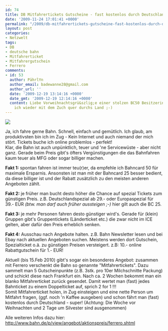```yaml
---
id: 74
title: DB Mitfahrertickets Gutscheine - fast kostenlos durch Deutschland fahren!
date: '2009-11-24 17:01:41 +0000'
permalink: "/2009/db-mitfahrertickets-gutscheine-fast-kostenlos-durch-deutschland-fahren/"
layout: post
categories:
- Netzwelt
tags:
- DB
- deutsche bahn
- Mitfahrerticket
- Mitfahrergutschein
- Ferrero
comments:
- id: 53
  author: PährlYn
  author_email: badewanne28@gmail.com
  author_url: ''
  date: '2009-12-19 13:14:16 +0000'
  date_gmt: '2009-12-19 12:14:16 +0000'
  content: Liebe Vorweihnachtsgrü&szlig;e einer stolzen BC50 Besitzerin; morgen fahre
    ich wieder mit dem Zuch quer durchs Land ;-)
---
```

![](http://mein-deal.com/wp-content/uploads/2009/09/abloadgmga.jpg)

Ja, ich fahre gerne Bahn. Schnell, einfach und gemütlich. Ich glaub, am produktivsten bin ich im Zug - Kein Internet und auch niemand der mich stört. Tickets buche ich online problemlos - perfekt!  
Klar, die Bahn ist auch unpünktlich, teuer und 'ne Servicewüste - aber nicht ganz. Gerade beim Preis gibt's öfters Vergünstigungen die das Bahnfahren kaum teuer als MFG oder sogar billiger machen.

**Fakt 1:** spontan fahren ist immer teu(r)er, da empfehle ich Bahncard 50 für maximale Ersparnis. Ansonsten ist man mit der Bahncard 25 besser bedient, da diese billiger ist und der Rabatt zusätzlich zu den meisten anderen Angeboten zählt.

**Fakt 2:** je früher man bucht desto höher die Chance auf spezial Tickets zum günstigen Preis. z.B. Deutschlandspezial ab 29.- oder Europaspezial für 39.- EUR _(btw. man darf auch früher aussteigen ;-)_ hier gilt auch die BC 25.

**Fakt 3:** je mehr Personen fahren desto günstiger wird's. Gerade für (klein) Gruppen gibt's Gruppentickets (Länderticket etc.) die zwar nicht im ICE gelten, aber dafür den Preis erheblich senken.

**Fakt 4:** Ausschau nach Angebote halten. z.B. Bahn Newsletter lesen und bei Ebay nach aktuellen Angeboten suchen. Meistens werden dort Gutschein, Spezialticket o.ä. zu günstigen Preisen versteigert. z.B: 10.- online Rabattgutschein für 1.- EUR!

Aktuell (bis 15.Feb 2010) gibt's sogar ein besonderes Angebot: zusammen mit Ferrero verschenkt die Bahn so genannte "Mitfahrertickets". Dazu sammelt man 5 Gutscheinpunkte (z.B. 3stk. pro 10er Milchschnitte Packung) und schickt diese nach Frankfurt ein. Nach ca. 2 Wochen bekommt man ein blanko Mitfahrerticket zurück gesendet. Damit wertet man (fast) jedes Bahnticket zu einem Doppelticket auf, sprich 2 for 1 !!!  
Somit Mitfahrerticket holen, in Zug einsteigen und eine nette Person um Mitfahrt fragen, (ggf. noch 'n Kaffee ausgeben) und schon fährt man (fast) kostenlos durch Deutschland - super! (Achtung: Die Woche vor Weihnachten und 2 Tage um Silvester sind ausgenommen)

Alle weiteren Infos dazu hier:  
<http://www.bahn.de/p/view/angebot/aktionspreis/ferrero.shtml>